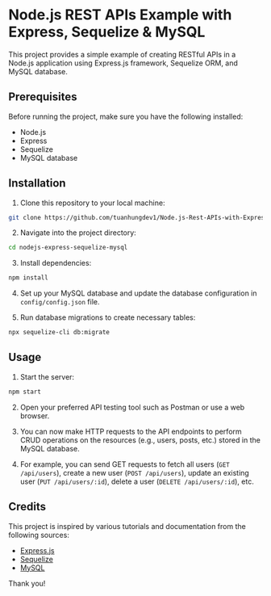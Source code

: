 # Node.js REST APIs Example with Express, Sequelize & MySQL

This project provides a simple example of creating RESTful APIs in a Node.js application using Express.js framework, Sequelize ORM, and MySQL database.

## Prerequisites

Before running the project, make sure you have the following installed:

- Node.js
- Express
- Sequelize
- MySQL database

## Installation

1. Clone this repository to your local machine:

```bash
git clone https://github.com/tuanhungdev1/Node.js-Rest-APIs-with-Express-Sequelize-MySQL.git
```

2. Navigate into the project directory:

```bash
cd nodejs-express-sequelize-mysql
```

3. Install dependencies:

```bash
npm install
```

4. Set up your MySQL database and update the database configuration in `config/config.json` file.

5. Run database migrations to create necessary tables:

```bash
npx sequelize-cli db:migrate
```

## Usage

1. Start the server:

```bash
npm start
```

2. Open your preferred API testing tool such as Postman or use a web browser.

3. You can now make HTTP requests to the API endpoints to perform CRUD operations on the resources (e.g., users, posts, etc.) stored in the MySQL database.

4. For example, you can send GET requests to fetch all users (`GET /api/users`), create a new user (`POST /api/users`), update an existing user (`PUT /api/users/:id`), delete a user (`DELETE /api/users/:id`), etc.

## Credits

This project is inspired by various tutorials and documentation from the following sources:

- [Express.js](https://expressjs.com/)
- [Sequelize](https://sequelize.org/)
- [MySQL](https://www.mysql.com/)

Thank you!
